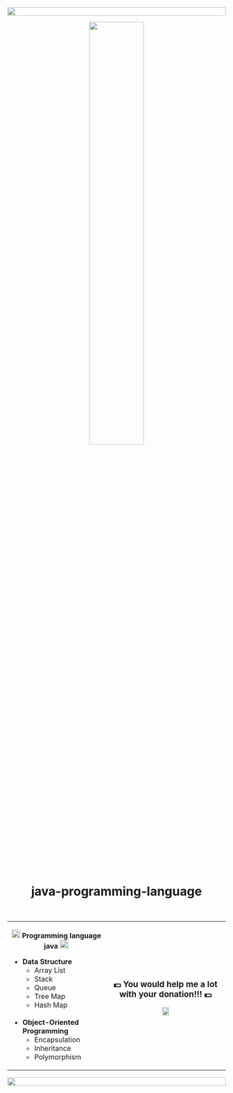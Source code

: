 <!-- Line -->
<img src="https://i.imgur.com/dBaSKWF.gif" height="20" width="100%">
<!-- IMAGE -->
<p align=center><img src="https://docs.oracle.com/javase/8/docs/technotes/guides/deploy/img/java8_splash.gif" width="50%"></p>
<h1 align=center>java-programming-language</h1>
<br>
<table align=center>
  <tr>
    <td>
      <p align=center><img src = "https://media2.giphy.com/media/QssGEmpkyEOhBCb7e1/giphy.gif?cid=ecf05e47a0n3gi1bfqntqmob8g9aid1oyj2wr3ds3mg700bl&rid=giphy.gif" width = 20px><b> Programming language java </b><img src = "https://media2.giphy.com/media/QssGEmpkyEOhBCb7e1/giphy.gif?cid=ecf05e47a0n3gi1bfqntqmob8g9aid1oyj2wr3ds3mg700bl&rid=giphy.gif" width = 20px></p>
    <ul>
      <li> <b>Data Structure</b>
        <ul>
          <li>Array List</li>
          <li>Stack</li>
          <li>Queue</li>
          <li>Tree Map</li>
          <li>Hash Map</li>
        </ul>
      </li>
      <br>
      <li> <b>Object-Oriented Programming</b>
        <ul>
          <li>Encapsulation</li>
          <li>Inheritance</li>
          <li>Polymorphism</li>
        </ul>
      </li>
    </ul>
    </td>
    <td>
      <h3 align=center>💵 You would help me a lot with your donation!!! 💵</h3>
      <p align=center><a href="https://www.paypal.me/aurosonic7"><img src="https://www.pngall.com/wp-content/uploads/2016/05/PayPal-Donate-Button-PNG-Image.png" width="25%"/></a></p>
    </td>
  </tr>
</table>

<!-- Lines -->
<img src="https://i.imgur.com/dBaSKWF.gif" height="20" width="100%">
